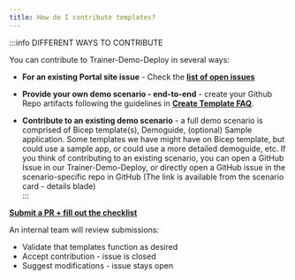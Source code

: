 ```yaml
---
title: How do I contribute templates?
---
```


:::info DIFFERENT WAYS TO CONTRIBUTE

You can contribute to Trainer-Demo-Deploy in several ways:

 * **For an existing Portal site issue** - Check the **[list of open issues](https://github.com/MicrosoftLearning/trainer-demo-deploy/issues)**

 * **Provide your own demo scenario - end-to-end** - create your Github Repo artifacts following the guidelines in **[Create Template FAQ](https://microsoftlearning.github.io/trainer-demo-deploy/docs/faq/create-template)**.

 * **Contribute to an existing demo scenario** - a full demo scenario is comprised of Bicep template(s), Demoguide, (optional) Sample application. Some templates we have might have on Bicep template, but could use a sample app, or could use a more detailed demoguide, etc. If you think of contributing to an existing scenario, you can open a GitHub Issue in our Trainer-Demo-Deploy, or directly open a GitHub issue in the scenario-specific repo in GitHub (The link is available from the scenario card - details blade)  
:::

**[Submit a PR + fill out the checklist](https://microsoftlearning.github.io/trainer-demo-deploy/docs/contribute)**

An internal team will review submissions:
 - Validate that templates function as desired
 - Accept contribution - issue is closed
 - Suggest modifications - issue stays open

